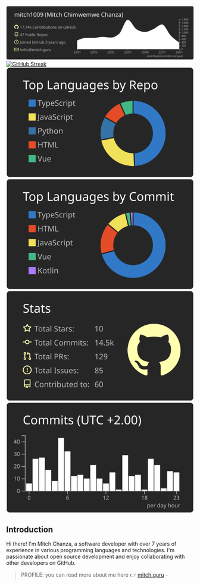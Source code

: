 
[![](https://raw.githubusercontent.com/mitch1009/mitch1009/main/profile-summary-card-output/apprentice/0-profile-details.svg)](https://github.com/vn7n24fzkq/github-profile-summary-cards)
[![GitHub Streak](https://streak-stats.demolab.com?user=mitch1009)](https://git.io/streak-stats)
[![](https://raw.githubusercontent.com/mitch1009/mitch1009/main/profile-summary-card-output/apprentice/1-repos-per-language.svg)](https://github.com/vn7n24fzkq/github-profile-summary-cards) [![](https://raw.githubusercontent.com/mitch1009/mitch1009/main/profile-summary-card-output/apprentice/2-most-commit-language.svg)](https://github.com/vn7n24fzkq/github-profile-summary-cards)
[![](https://raw.githubusercontent.com/mitch1009/mitch1009/main/profile-summary-card-output/apprentice/3-stats.svg)](https://github.com/vn7n24fzkq/github-profile-summary-cards) [![](https://raw.githubusercontent.com/mitch1009/mitch1009/main/profile-summary-card-output/apprentice/4-productive-time.svg)](https://github.com/vn7n24fzkq/github-profile-summary-cards)




## Introduction
Hi there! I'm Mitch Chanza, a software developer with over 7 years of experience in various programming languages and technologies. I'm passionate about open source development and enjoy collaborating with other developers on GitHub.
> PROFILE: you can read more about me here 👉 [mitch.guru](https://mitch.guru) - 
